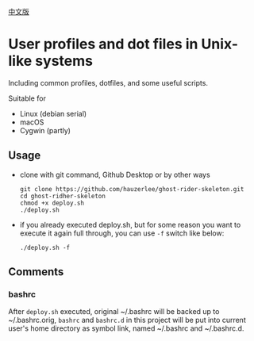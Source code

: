 [中文版](./README.md)

# User profiles and dot files in Unix-like systems

Including common profiles, dotfiles, and some useful scripts.

Suitable for

 * Linux (debian serial)
 * macOS
 * Cygwin (partly)

## Usage

 * clone with git command, Github Desktop or by other ways

   ```
   git clone https://github.com/hauzerlee/ghost-rider-skeleton.git
   cd ghost-ridher-skeleton
   chmod +x deploy.sh
   ./deploy.sh
   ```

 * if you already executed deploy.sh, but for some reason you want to execute it again full through, you can use `-f` switch like below:

   ```
   ./deploy.sh -f
   ```

## Comments

### bashrc

After `deploy.sh` executed, original ~/.bashrc will be backed up to ~/.bashrc.orig, `bashrc` and `bashrc.d` in this project will be put into current user's home directory as symbol link, named ~/.bashrc and ~/.bashrc.d.

